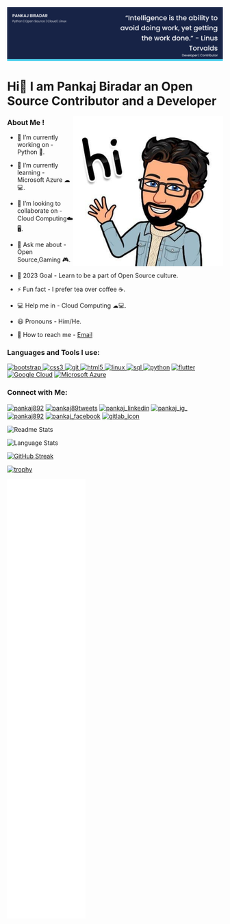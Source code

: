 <img src="./Pankaj%20Biradar's-cover.png" alt="Pankaj's Cover Image">


# Hi👋 I am Pankaj Biradar an Open Source Contributor and a Developer
<img align="right"  width="350" src="./pic2.jpg">

<h3 align="left">About Me !</h3>

- 🔭 I’m currently working on - Python 🐍.

- 🌱 I’m currently learning - Microsoft Azure ☁💻.

- 👯 I’m looking to collaborate on - Cloud Computing☁️🖥️.

- 💬 Ask me about - Open Source,Gaming 🎮.

- 🥅 2023 Goal - Learn to be a part of Open Source culture.

- ⚡ Fun fact - I prefer tea over coffee ☕.

- 💻 Help me in - Cloud Computing ☁💻.

- 😃 Pronouns - Him/He.

- 📧 How to reach me - [Email](mailto:pankaj28988@gmail.com)



<h3 align="left"> Languages and Tools I use:</h3>
<p align="left">
  <a href="https://getbootstrap.com" target="_blank"> <img src="https://img.icons8.com/color/48/000000/bootstrap.png"
  alt="bootstrap" width="40" height="40"/> </a>
  <a href="https://www.w3schools.com/css/" target="_blank"> 
  <img src="https://img.icons8.com/color/48/000000/css3.png" alt="css3" width="40" height="40"/> </a>
  <a href="https://git-scm.com/" target="_blank"> 
 <img src="https://img.icons8.com/color/48/000000/git.png" alt="git" width="40" height="40"/> </a>
  <a href="https://www.w3.org/html/" target="_blank">  <img src="https://img.icons8.com/color/50/000000/html-5.png" alt="html5" width="40" height="40"/> </a>
  <a href="https://www.linux.org/" target="_blank"> <img src="https://img.icons8.com/color/48/000000/linux.png" alt="linux" width="40" height="40"/> </a>
  <a href="https://www.mysql.com/" target="_blank">
  <img src="https://img.icons8.com/color/64/000000/sql.png" alt="sql" width="40" height="40"/> </a>
  <a href="https://www.python.org" target="_blank">
  <img src="https://img.icons8.com/color/48/000000/python.png" alt="python"
  width="40" height="40"/></a>
 <a href="https://flutter.dev/" target="_blank"> 
 <img src="https://img.icons8.com/color/48/000000/flutter.png" alt = "flutter" width="40" height="40"/></a>
 <a href="https://cloud.google.com/" target="_blank">
 <img src="https://img.icons8.com/color/48/000000/google-cloud.png" alt="Google Cloud" width="40" height="40"/></a>
 <a href="https://azure.microsoft.com" target="_blank">
 <img src="https://img.icons8.com/fluency/48/null/azure-1.png"/ alt="Microsoft Azure" width="40" height="40"/></a>
</p>

<h3 align="left"> Connect with Me: </h3>
<p align="left">
<a href="https://dev.to/pankaj892" target="blank"> 
<img align="center" src="https://img.icons8.com/windows/32/26e07f/dev.png" alt="pankaj892" height="40" width="40" /></a>
<a href="https://twitter.com/pankaj89tweets" target="_blank"> 
<img align="center" src="https://img.icons8.com/fluent/48/26e07f/twitter.png" alt="pankaj89tweets" height="40" width="40" /></a> 
<a href="https://in.linkedin.com/in/pankaj-biradar" target="_blank"> <img align="center" src="https://img.icons8.com/fluent/48/000000/linkedin.png" alt="pankaj_linkedin" height="40" width="40" /></a> 
<a href="https://www.instagram.com/_pankaj89_/" target="_blank" ><img align="center" src="https://img.icons8.com/fluent/48/000000/instagram-new.png"
alt="pankaj_ig_" height="40" width="40" /></a> 
<a href="https://dribbble.com/pankaj892" target="_blank" > 
<img align="center" src="https://img.icons8.com/dusk/64/000000/dribbble.png" alt="pankaj892" height="40" width="40" /></a>
<a href="https://facebook.com/eduardo.saverin.892/" target="_blank" >
<img align="center" src="https://img.icons8.com/dusk/64/000000/facebook-new--v2.png" alt="pankaj_facebook" height="40" width="40" /></a>
 <a href="https://gitlab.com/pankaj892" target="_blank" >
 <img align="center" src="https://img.icons8.com/color/48/000000/gitlab.png" alt="gitlab_icon" height="40" width="40"/></a>
</p>


 ![Readme Stats](http://github-profile-summary-cards.vercel.app/api/cards/stats?username=pankaj892&theme=github) 
 
 ![Language Stats](http://github-profile-summary-cards.vercel.app/api/cards/repos-per-language?username=pankaj892&theme=github)




[![GitHub Streak](https://streak-stats.demolab.com?user=pankaj892&theme=flag-india&border_radius=15&date_format=M%20j%5B%2C%20Y%5D)](https://git.io/streak-stats)

[![trophy](https://github-profile-trophy.vercel.app/?username=pankaj892)](https://github.com/pankaj892/github-profile-trophy)

![Metrics](./github-metrics.svg)
